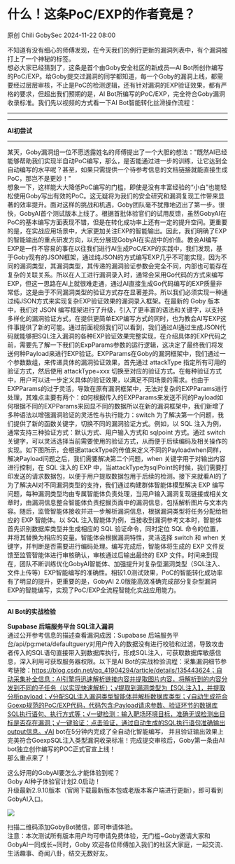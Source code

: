 #  什么！这条PoC/EXP的作者竟是？   
原创 Chili  GobySec   2024-11-22 08:00  
  
不知道有没有细心的师傅发现，在今天我们的例行更新的漏洞列表中，有个漏洞被打上了一个神秘的标签。  
想必大家已经猜到了，这条是首个由Goby安全社区的新成员—AI Bot所创作编写的PoC/EXP。给Goby提交过漏洞的同学都知道，每一个Goby的漏洞上线，都需要经过层层审核，不止是PoC的检测逻辑，还有针对漏洞的EXP验证效果，都有严格的要求，但超出我们预期的是，AI Bot所编写的PoC/EXP，完全符合Goby漏洞收录标准。我们先以视频的方式看一下AI Bot智能转化丝滑操作流程：  
****  
****  
**AI初尝试**  
****  
  
某天，Goby漏洞组一位不愿透露姓名的师傅提出了一个大胆的想法："既然AI已经能够帮助我们实现半自动PoC编写，那么，是否能通过进一步的训练，让它达到全自动编写的水平呢？甚至，如果只需提供一个待参考信息的文档链接就能直接生成PoC，那岂不是更妙！"  
想象一下，这样能大大降低PoC编写的门槛，即使是没有丰富经验的“小白”也能轻松使用Goby写出有效的PoC。这无疑将为我们的安全研究和漏洞复现工作带来显著的效率提升。面对这样的挑战和机遇，Goby团队毫不犹豫地迈出了第一步。很快，GobyAI首个测试版本上线了。根据首批体验官们的试用反馈，虽然GobyAI在PoC的基本编写方面表现不错，但是在转化成功率上还有一定的提升空间。更重要的是，在实战应用场景中，大家更加关注EXP的智能输出。因此，我们明确了EXP的智能输出的重点研发方向，以充分展现GobyAI在实战中的价值。教会AI编写EXP是一件不容易的事在以往我们进行AI生成PoC/EXP的实践中，我们发现，基于Goby现有的JSON框架，通过纯JSON的方式编写EXP几乎不可能实现，因为不同的漏洞类型，其漏洞类型，其传递的漏洞验证参数会完全不同，内部也可能存在复杂的关联关系。所以在人工进行漏洞录入时，通常会采用Go代码的方式来编写EXP，但这一思路在Ai上就很难走通，通过AI直接生成Go代码编写的EXP质量非常低，这是由于不同漏洞类型的验证方式存在显著差异。所以我们必须实现一种通过纯JSON方式来实现复杂EXP验证效果的漏洞录入框架。在最新的 Goby 版本中，我们对 JSON 编写框架进行了升级，引入了更丰富的语法和关键字，以支持多样化的漏洞验证方式，在提供更简单EXP编写方式的同时，也为教会AI写EXP这件事提供了新的可能。通过前面视频我们可以看到，我们通过AI通过生成JSON代码就能够把SQL注入漏洞的各种EXP验证效果完整实现，在介绍具体的EXP代码之前，需要先了解一下我们的ExpParams参数的运行逻辑，这决定了最终我们将发送何种Payload来进行EXP验证。EXPParams在Goby的漏洞框架中，我们通过一个参数数组，来传递具体的漏洞验证效果，首先通过 attackType 指定所有可用的验证方式，然后使用 attackType=xxx 切换至对应的验证方式。在每种验证方式中，用户可以进一步定义具体的验证效果，以满足不同场景的需求。也由于EXPParams的过于灵活，导致在原有漏洞框架中，无法对复杂的EXPParams进行处理，其难点主要有两个：如何根据传入的EXPParams来发送不同的Payload如何根据不同的EXPParams来回显不同的数据所以在新的漏洞框架中，我们新增了多种语法以增强漏洞验证的灵活性与执行能力：switch 为了解决第一个问题，我们提供了新的函数关键字，切换不同的漏洞验证方式。例如，以 SQL 注入为例，通常支持三种验证方式：默认方式、用户输入方式和 sqlpoint 方式。通过 switch 关键字，可以灵活选择当前需要使用的验证方式，从而便于后续编码及相关操作的实现。如下图所示，会根据attackType的传值来定义不同的Payloadwhen同样，解决Payload问题之后，我们需要解决第二个问题，when 关键字用于对输出内容进行控制，在 SQL 注入的 EXP 中，当attackType为sqlPoint的时候，我们需要打印发送的请求数据包，以便于用户提取数据包用于后续的检测。接下来就看AI的了为了解决AI对不同漏洞类型的支持，我们通过构建群体智能体模型解决 EXP 编写问题，每种漏洞类型均由专属智能体负责处理，当用户输入漏洞复现链接或相关文章时，由漏洞信息整合智能体负责挖掘页面中的漏洞信息，包括解析图片与文本内容。随后，监管智能体接收并进一步解析漏洞信息，根据漏洞类型将任务分配给相应的 EXP 智能体。以 SQL 注入智能体为例，当接收到漏洞参考文本时，智能体首先识别数据库类型并生成相应的 SQL 验证命令，同时定位 SQL 命令的位置，并将其替换为相应的变量。智能体会根据漏洞特性，灵活选择 switch 和 when 关键字，并判断是否需要进行编码处理。编写完成后，智能体将生成的 EXP 文件反馈至监管智能体进行审核确认，审核通过后输出最终的 EXP 文件。时间来到现在，团队不断训练优化GobyAI智能体、加强提升对复杂型漏洞类型（SQL注入、文件上传等）EXP智能编写的准确性。相较1.0测试效果，PoC的智能转化成功率有了明显的提升，更重要的是，GobyAI 2.0版能高效准确完成部分复杂型漏洞EXP的智能编写，实现了PoC/EXP全流程智能化实战应用能力。  
****  
**AI Bot的实战检验**  
  
**Supabase 后端服务平台 SQL注入漏洞**  
通过公开参考信息的描述查看漏洞成因：Supabase 后端服务平台/api/pg:meta/defaultguery对用户传入的数据没有进行校验和过滤，导致攻击者传入的SQL语句直接带入到数据库执行，形成SQL注入，可获取数据库敏感信息，深入利用可获取服务器权限。以下是AI Bot的实战检验流程：采集漏洞细节参考链接：https://blog.csdn.net/qq_41904294/article/details/135443624；自动采集补全信息：AI引擎将迅速解析链接内容并提取图片内容，将解析到的内容分发到不同的子任务（以实现快速解析）；√提取到漏洞类型为【SQL注入】，并提取分析payload；√分配SQL注入漏洞类型智能体并解析数据库类型；√自动生成符合Goexp规范的PoC/EXP代码，代码包含:Payload请求参数、验证环节的数据库SQL执行语句、执行方式等；√一键检测：输入靶场环境目标，准确无误检测出目标是否存在漏洞；√一键验证：点击验证，通过自动生成的SQL执行语句准确输出output信息。√AI bot在5分钟内完成了全自动化智能编写， 并且验证输出效果上完美符合GoexpSQL注入类型漏洞收录标准！完成提交审核后，Goby第一条由AI bot独立创作编写的POC正式官宣上线！  
那么重点来了！  
  
这么好用的GobyAI要怎么才能体验到呢？  
Goby AI种子体验官计划2.0启动！  
升级最新2.9.10版本（官网下载最新版本包或老版本客户端进行更新），即可看到GobyAI入口。  
  
![](https://mmbiz.qpic.cn/mmbiz_png/GGOWG0fficjLpE2Bn6nay8SdQSFZB70UPeOSu6YE8b9l84bOOnLwhajlFG0mJIfQLjP6s03ibTicGj6EiazDF1Dxhg/640?wx_fmt=png&from=appmsg "")  
  
扫描二维码添加GobyBot微信，即可申请体验。  
注意：本次测试所有版本用户均可申请免费体验，无门槛~Goby邀请大家和GobyAI一同成长~同时，Goby 欢迎各位师傅加入我们的社区大家庭，一起交流、生活趣事、奇闻八卦，结交无数好友。  
